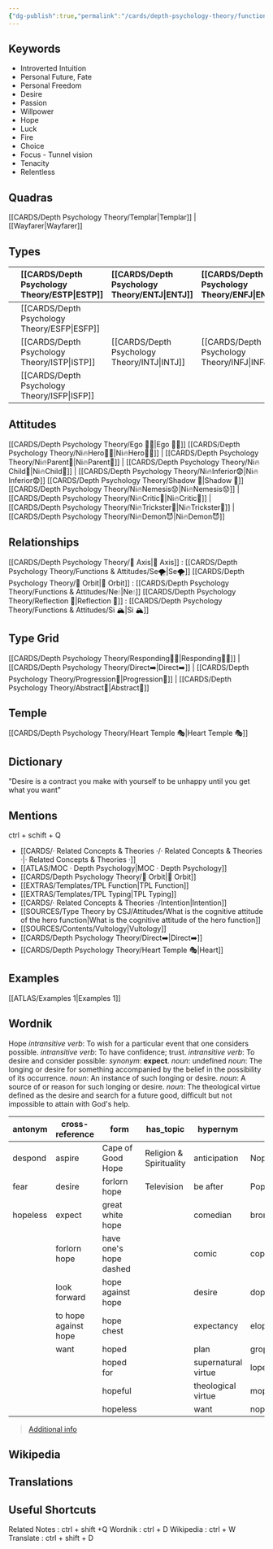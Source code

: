 ```yaml
---
{"dg-publish":true,"permalink":"/cards/depth-psychology-theory/functions-and-attitudes/ni/","noteIcon":"","created":"2022-12-27T21:20:33.776+01:00","updated":"2023-04-19T18:36:45.891+02:00"}
---
```



## Keywords
- Introverted Intuition 
- Personal Future, Fate
- Personal Freedom 
- Desire
- Passion
- Willpower
- Hope
- Luck
- Fire
- Choice
- Focus - Tunnel vision
- Tenacity
- Relentless

## Quadras
[[CARDS/Depth Psychology Theory/Templar\|Templar]] | [[Wayfarer\|Wayfarer]] 

## Types 

|        |  [[CARDS/Depth Psychology Theory/ESTP\|ESTP]]  |  [[CARDS/Depth Psychology Theory/ENTJ\|ENTJ]]      | [[CARDS/Depth Psychology Theory/ENFJ\|ENFJ]]&nbsp; |
|:---------------|:-----------|:---------------|:---------------|
|        | [[CARDS/Depth Psychology Theory/ESFP\|ESFP]]   |            |            |
|        |  [[CARDS/Depth Psychology Theory/ISTP\|ISTP]]  |  [[CARDS/Depth Psychology Theory/INTJ\|INTJ]]      | [[CARDS/Depth Psychology Theory/INFJ\|INFJ]]       |
|        |  [[CARDS/Depth Psychology Theory/ISFP\|ISFP]]  |            |            |  

## Attitudes
[[CARDS/Depth Psychology Theory/Ego 🙋‍♂️\|Ego 🙋‍♂️]]
[[CARDS/Depth Psychology Theory/Ni🔥Hero🦸‍♂️\|Ni🔥Hero🦸‍♂️]] | [[CARDS/Depth Psychology Theory/Ni🔥Parent🤨\|Ni🔥Parent🤨]] | [[CARDS/Depth Psychology Theory/Ni🔥Child🧒\|Ni🔥Child🧒]] | [[CARDS/Depth Psychology Theory/Ni🔥Inferior😨\|Ni🔥Inferior😨]]
[[CARDS/Depth Psychology Theory/Shadow 👤\|Shadow 👤]] 
[[CARDS/Depth Psychology Theory/Ni🔥Nemesis😟\|Ni🔥Nemesis😟]] | [[CARDS/Depth Psychology Theory/Ni🔥Critic🤔\|Ni🔥Critic🤔]] | [[CARDS/Depth Psychology Theory/Ni🔥Trickster🤡\|Ni🔥Trickster🤡]] | [[CARDS/Depth Psychology Theory/Ni🔥Demon😈\|Ni🔥Demon😈]]

## Relationships 
[[CARDS/Depth Psychology Theory/🧲 Axis\|🧲 Axis]] : [[CARDS/Depth Psychology Theory/Functions & Attitudes/Se🌪️\|Se🌪️]]
[[CARDS/Depth Psychology Theory/🔄 Orbit\|🔄 Orbit]] : [[CARDS/Depth Psychology Theory/Functions & Attitudes/Ne💧\|Ne💧]]
[[CARDS/Depth Psychology Theory/Reflection 🔀\|Reflection 🔀]]  : [[CARDS/Depth Psychology Theory/Functions & Attitudes/Si 🏔️\|Si 🏔️]]

## Type Grid 
[[CARDS/Depth Psychology Theory/Responding🧘‍♂️\|Responding🧘‍♂️]] | [[CARDS/Depth Psychology Theory/Direct➡️\|Direct➡️]] | [[CARDS/Depth Psychology Theory/Progression🧗\|Progression🧗]] | [[CARDS/Depth Psychology Theory/Abstract💭\|Abstract💭]] 

## Temple 
[[CARDS/Depth Psychology Theory/Heart Temple 🎭\|Heart Temple 🎭]]

## Dictionary
"Desire is a contract you make with yourself to be unhappy until you get what you want"

## Mentions 
ctrl + schift + Q
- [[CARDS/· Related Concepts & Theories ·/· Related Concepts & Theories ·\|· Related Concepts & Theories ·]]
- [[ATLAS/MOC · Depth Psychology\|MOC · Depth Psychology]]
- [[CARDS/Depth Psychology Theory/🔄 Orbit\|🔄 Orbit]]
- [[EXTRAS/Templates/TPL Function\|TPL Function]]
- [[EXTRAS/Templates/TPL Typing\|TPL Typing]]
- [[CARDS/· Related Concepts & Theories ·/Intention\|Intention]]
- [[SOURCES/Type Theory by CSJ/Attitudes/What is the cognitive attitude of the hero function\|What is the cognitive attitude of the hero function]]
- [[SOURCES/Contents/Vultology\|Vultology]]
- [[CARDS/Depth Psychology Theory/Direct➡️\|Direct➡️]]
- [[CARDS/Depth Psychology Theory/Heart Temple 🎭\|Heart]]

## Examples 
[[ATLAS/Examples 1\|Examples 1]] 


## Wordnik

Hope
*intransitive verb*: To wish for a particular event that one considers possible.
*intransitive verb*: To have confidence; trust.
*intransitive verb*: To desire and consider possible: <i>synonym</i>: <strong> expect</strong>.
*noun*: undefined
*noun*: The longing or desire for something accompanied by the belief in the possibility of its occurrence.
*noun*: An instance of such longing or desire.
*noun*: A source of or reason for such longing or desire.
*noun*: The theological virtue defined as the desire and search for a future good, difficult but not impossible to attain with God's help.

| antonym |cross-reference |form |has_topic |hypernym |rhyme |same-context |synonym |verb-form |
| --- | --- | --- | --- | --- | --- | --- | --- | --- |
| despond | aspire | Cape of Good Hope | Religion & Spirituality | anticipation | Nope | ______i | acceptation | hoped |
| fear | desire | forlorn hope | Television | be after | Pope | address | acception | hopes |
| hopeless | expect | great white hope |  | comedian | bronchoscope | am | ache for | hoping |
|  | forlorn hope | have one's hope dashed |  | comic | cope | chamber | acquiescence |  |
|  | look forward | hope against hope |  | desire | dope | checkerboard | ambition |  |
|  | to hope against hope | hope chest |  | expectancy | elope | danger | anticipate |  |
|  | want | hoped |  | plan | grope | delight | anticipate |  |
|  |  | hoped for |  | supernatural virtue | lope | desire | anticipation |  |
|  |  | hopeful |  | theological virtue | mope | emotion | anticipation |  |
|  |  | hopeless |  | want | nope | expectation | approach |  |

> [Additional info](https://www.wordnik.com/words/hope)

## Wikipedia 


## Translations 


## Useful Shortcuts
Related Notes : ctrl + shift +Q
Wordnik : ctrl + D
Wikipedia : ctrl + W
Translate : ctrl + shift + D 